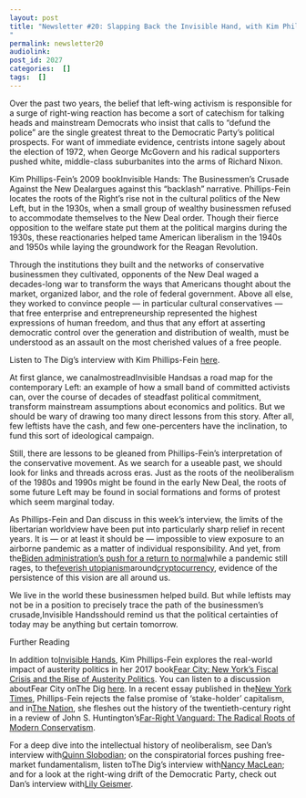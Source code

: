 ```yaml
---
layout: post
title: "Newsletter #20: Slapping Back the Invisible Hand, with Kim Phillips-Fein
"
permalink: newsletter20
audiolink: 
post_id: 2027
categories:  []
tags:  []
---
```


Over the past two years, the belief that left-wing activism is responsible for a surge of right-wing reaction has become a sort of catechism for talking heads and mainstream Democrats who insist that calls to “defund the police” are the single greatest threat to the Democratic Party’s political prospects. For want of immediate evidence, centrists intone sagely about the election of 1972, when George McGovern and his radical supporters pushed white, middle-class suburbanites into the arms of Richard Nixon.

Kim Phillips-Fein’s 2009 bookInvisible 
Hands: 
The 
Businessmen’s 
Crusade 
Against 
the 
New 
Dealargues against this “backlash” narrative. Phillips-Fein locates the roots of the Right’s rise not in the cultural politics of the New Left, but in the 1930s, when a small group of wealthy businessmen refused to accommodate themselves to the New Deal order. Though their fierce opposition to the welfare state put them at the political margins during the 1930s, these reactionaries helped tame American liberalism in the 1940s and 1950s while laying the groundwork for the Reagan Revolution.

Through the institutions they built and the networks of conservative businessmen they cultivated, opponents of the New Deal waged a decades-long war to transform the ways that Americans thought about the market, organized labor, and the role of federal government. Above all else, they worked to convince people — in particular cultural conservatives — that free enterprise and entrepreneurship represented the highest expressions of human freedom, and thus that any effort at asserting democratic control over the generation and distribution of wealth, must be understood as an assault on the most cherished values of a free people.

Listen 
to 
The 
Dig’s 
interview 
with 
Kim 
Phillips-Fein 
[here](https://www.thedigradio.com/podcast/invisible-hands-w-kim-phillips-fein/).

At first glance, we canalmostreadInvisible 
Handsas a road map for the contemporary Left: an example of how a small band of committed activists can, over the course of decades of steadfast political commitment, transform mainstream assumptions about economics and politics. But we should be wary of drawing too many direct lessons from this story. After all, few leftists have the cash, and few one-percenters have the inclination, to fund this sort of ideological campaign.

Still, there are lessons to be gleaned from Phillips-Fein’s interpretation of the conservative movement. As we search for a useable past, we should look for links and threads across eras. Just as the roots of the neoliberalism of the 1980s and 1990s might be found in the early New Deal, the roots of some future Left may be found in social formations and forms of protest which seem marginal today.

As Phillips-Fein and Dan discuss in this week’s interview, the limits of the libertarian worldview have been put into particularly sharp relief in recent years. It is — or at least it should be — impossible to view exposure to an airborne pandemic as a matter of individual responsibility. And yet, from the[Biden 
administration’s 
push 
for 
a 
return 
to 
normal](https://www.thedigradio.com/podcast/bidens-pandemic-w-justin-feldman/)while a pandemic still rages, to the[feverish 
utopianism](https://www.thedigradio.com/podcast/cryptocurrency-w-edward-ongweso-jr-jacob-silverman/)around[cryptocurrency](https://www.thedigradio.com/podcast/private-money-with-stefan-eich/), evidence of the persistence of this vision are all around us.

We live in the world these businessmen helped build. But while leftists may not be in a position to precisely trace the path of the businessmen’s crusade,Invisible 
Handsshould remind us that the political certainties of today may be anything but certain tomorrow.

Further 
Reading

In addition to[Invisible 
Hands](https://wwnorton.com/books/Invisible-Hands/), 
Kim Phillips-Fein explores the real-world impact of austerity politics in her 2017 book[Fear 
City: 
New 
York’s 
Fiscal 
Crisis 
and 
the 
Rise 
of 
Austerity 
Politics](https://us.macmillan.com/books/9781250160072/fearcity). You can listen to a discussion aboutFear 
City 
onThe 
Dig 
[here](https://www.thedigradio.com/podcast/fear-city-with-kim-phillips-fein/). 
In a recent essay published in the[New 
York 
Times](https://www.nytimes.com/2022/02/01/opinion/corporations-democracy.html), Phillips-Fein rejects the false promise of ‘stake-holder’ capitalism, and in[The 
Nation](https://www.thenation.com/article/society/john-huntington-far-right-vanguard/), she fleshes out the history of the twentieth-century right in a review of John S. Huntington’s[Far-Right 
Vanguard: 
The 
Radical 
Roots 
of 
Modern 
Conservatism](https://www.upenn.edu/pennpress/book/16253.html).

For a deep dive into the intellectual history of neoliberalism, see Dan’s interview with[Quinn 
Slobodian](https://www.thedigradio.com/podcast/a-history-of-neoliberalism-with-quinn-slobodian/); on the conspiratorial forces pushing free-market fundamentalism, listen toThe 
Dig’s 
interview with[Nancy 
MacLean](https://www.thedigradio.com/podcast/democracy-in-chains-with-nancy-maclean/); and for a look at the right-wing drift of the Democratic Party, check out Dan’s interview with[Lily 
Geismer](https://www.thedigradio.com/podcast/race-and-class-in-the-liberal-suburbs-with-lily-geismer/).

 

